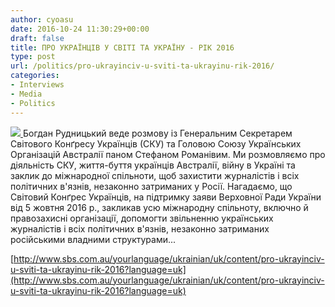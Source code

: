 ```yaml
---
author: cyoasu
date: 2016-10-24 11:30:29+00:00
draft: false
title: ПРО УКРАЇНЦІВ У СВІТІ ТА УКРАЇНУ - РІК 2016
type: post
url: /politics/pro-ukrayinciv-u-sviti-ta-ukrayinu-rik-2016/
categories:
- Interviews
- Media
- Politics
---
```


[![](http://www.sbs.com.au/yourlanguage/sites/sbs.com.au.yourlanguage/files/styles/body_image/public/20da08a6-9d3a-447b-925e-da4b4a27c57d_1476174987.jpeg?itok=7JP7cr3W)
](http://www.sbs.com.au/yourlanguage/ukrainian/uk/content/pro-ukrayinciv-u-sviti-ta-ukrayinu-rik-2016?language=uk)Богдан Рудницький веде розмову із Генеральним Секретарем Світового Конґресу Українців (СКУ) та Головою Союзу Українських Організацій Австралії паном Стефаном Романівим. Ми розмовляємо про діяльність СКУ, життя-буття українців Австралії, війну в Україні та заклик до міжнародної спільноти, щоб захистити журналістів і всіх політичних в'язнів, незаконно затриманих у Росії. Нагадаємо, що Світовий Конґрес Українців, на підтримку заяви Верховної Ради України від 5 жовтня 2016 р., закликав усю міжнародну спільноту, включно й правозахисні організації, допомогти звільненню українських журналістів і всіх політичних в'язнів, незаконно затриманих російськими владними структурами...

[http://www.sbs.com.au/yourlanguage/ukrainian/uk/content/pro-ukrayinciv-u-sviti-ta-ukrayinu-rik-2016?language=uk](http://www.sbs.com.au/yourlanguage/ukrainian/uk/content/pro-ukrayinciv-u-sviti-ta-ukrayinu-rik-2016?language=uk)
